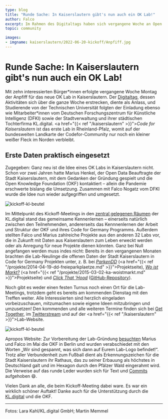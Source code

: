 ```yaml
---
type: blog
title: "Runde Sache: In Kaiserslautern gibt's nun auch ein OK Lab!"
author: Falco
excerpt: Im Rahmen des Digitaltags haben sich vergangene Woche an Open Data interessierte Bürger\*innen getroffen und so den Weg für das erste OK Lab in Rheinland-Pfalz geebnet.
topic: community

images:
- imgname: kaiserslautern/2022-06-20-kickoff/Anpfiff.jpg
---
```


# Runde Sache: In Kaiserslautern gibt's nun auch ein OK Lab!

Mit zehn interessierten Bürger\*innen erfolgte vergangene Woche Montag der Anpfiff für das neue OK Lab in Kaiserslautern. Der [Digitaltag](https://digitaltag.eu/aktion/auftakttreffen-code-for-kaiserslautern), dessen Aktivitäten sich über die ganze Woche erstrecken, diente als Anlass, und Studierende von der Technischen Universität folgten der Einladung ebenso wie Mitarbeiter\*innen vom Deutschen Forschungszentrum für Künstliche Intelligenz (DFKI) sowie der Stadtverwaltung und ihrer städtischen Tochterfirma KL.digital. <a href="{{< ref "/kaiserslautern" >}}">*Code for Kaiserslautern*</a> ist das erste Lab in Rheinland-Pfalz, womit auf der bundesweiten Landkarte der Codefor-Community nur noch ein kleiner weißer Fleck im Norden verbleibt.

## Erste Daten praktisch eingesetzt

Zugegeben: Ganz neu ist die Idee eines OK Labs in Kaiserslautern nicht. Schon vor zwei Jahren hatte Marius Henkel, der Open Data Beauftragte der Stadt Kaiserslautern, mit dem Gedanken der Gründung gespielt und die Open Knowledge Foundation (OKF) kontaktiert – allein die Pandemie erschwerte bislang die Umsetzung. Zusammen mit Falco Nogatz vom DFKI wurde die Idee nun wieder aufgegriffen und umgesetzt.

![kickoff-kl-beutel](/blog/kaiserslautern/2022-06-20-kickoff/Trikots.jpg)

Im Mittelpunkt des Kickoff-Meetings in den [zentral gelegenen Räumen](https://twitter.com/codeforkl/status/1538937602199457798) der KL.digital stand das gemeinsame Kennenlernen – einerseits natürlich zwischen den Teilnehmenden, andererseits das Kennnenlernen der Arbeit und Struktur der OKF und ihres Code for Germany Programms. Außerdem stellten Falco und Marius zahlreiche Projekte aus den anderen 32 Labs vor, die in Zukunft mit Daten aus Kaiserslautern zum Leben erweckt werden oder als Anregung für neue Projekte dienen könnten. Ganz bei Null angefangen werden muss indes nicht: Bereits in den vergangenen Monaten brachten die Lab-Neulinge die offenen Daten der Stadt Kaiserslautern in Code for Germany Projekten unter, z. B. bei [*ParkenDD*](https://parkendd.de/map.html#Kaiserslautern) (<a href="{{< ref "/projekte/2014-04-19-dd-freieparkplaetze.md" >}}">Projektseite</a>), [*Wo ist Markt?*](https://www.wo-ist-markt.de/#kaiserslautern) (<a href="{{< ref "/projekte/2015-03-02-ka-woistmarkt.md" >}}">Projektseite</a>) und [*Click That 'Hood*](https://click-that-hood.com/?kaiserslautern) ([GitHub-Repository](https://github.com/codeforgermany/click_that_hood)).

Noch gibt es weder einen festen Turnus noch einen Ort für die Lab-Meetings, trotzdem geht es bereits am kommenden Dienstag mit den Treffen weiter. Alle Interessierten sind herzlich eingeladen vorbeizuschauen, mitzumachen sowie eigene Ideen mitzubringen und umzusetzen! Den kommenden und alle weiteren Termine finden sich bei [Get Together](https://gettogether.community/code-for-kaiserslautern/), im [Twitterstream](https://twitter.com/codeforkl) und auf der <a href="{{< ref "/kaiserslautern" >}}">Lab-Website</a>.

![kickoff-kl-beutel](/blog/kaiserslautern/2022-06-20-kickoff/Werbebanner.jpg)

Apropos Website: Zur Vorbereitung der Lab-Gründung [besuchten](https://www.herzlich-digital.de/herzlich-digital-on-tour/) Marius und Falco im Mai die OKF in Berlin und wurden verabschiedet mit den Worten „Wir sind gespannt, was sich dann auf Eurem Lab-Logo befindet!“. Trotz aller Verbundenheit zum Fußball dient als Erkennungszeichen für die Stadt Kaiserslautern ihr Rathaus, das zu seiner Erbauung als höchstes in Deutschland galt und im Hexagon durch den Pfälzer Wald eingerahmt wird. Die Verweise auf das runde Leder wurden sich für Text und [Commits](https://github.com/okfde/codefor.de/pull/347) aufgehoben 😄.

Vielen Dank an alle, die beim Kickoff-Meeting dabei ware. Es war ein wirklich schöner Auftakt! Danke auch für die Unterstützung durch die [KL.digital](https://www.herzlich-digital.de/) und die OKF.

<hr>
Fotos: Lara Kahl/KL.digital GmbH; Martin Memmel
